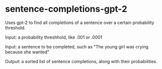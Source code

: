 # sentence-completions-gpt-2
Uses gpt-2 to find all completions of a sentence over a certain probability threshold.


Input: a probability threshhold, like .001 or .0001

Input: a sentence to be completed, such as "The young girl was crying because she wanted"

Output: a sorted list of sentence completions, along with their probabilities.
